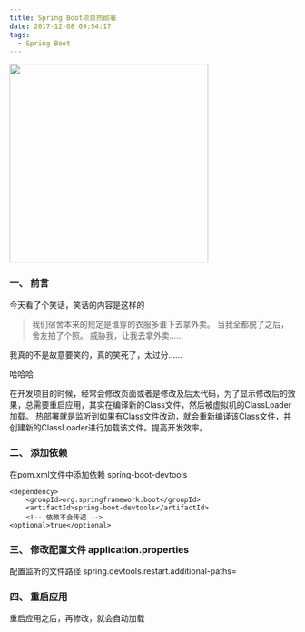 ```yaml
---
title: Spring Boot项目热部署
date: 2017-12-08 09:54:17
tags:
  - Spring Boot
---
```


<p><img src="/assets/postImg/springbootCorsLogo.jpeg" width="350px" height="350px"></p>

### 一、 前言

今天看了个笑话，笑话的内容是这样的
> 我们宿舍本来的规定是谁穿的衣服多谁下去拿外卖。
当我全都脱了之后，舍友拍了个照。
威胁我，让我去拿外卖......

我真的不是故意要笑的，真的笑死了，太过分......

哈哈哈

<!-- more -->

在开发项目的时候，经常会修改页面或者是修改及后太代码，为了显示修改后的效果，总需要重启应用，其实在编译新的Class文件，然后被虚拟机的ClassLoader加载。
热部署就是监听到如果有Class文件改动，就会重新编译该Class文件，并创建新的ClassLoader进行加载该文件。提高开发效率。

### 二、 添加依赖

在pom.xml文件中添加依赖 spring-boot-devtools
```
<dependency>  
    <groupId>org.springframework.boot</groupId>  
    <artifactId>spring-boot-devtools</artifactId>  
    <!-- 依赖不会传递 -->
<optional>true</optional>  
```

### 三、 修改配置文件 application.properties
配置监听的文件路径
spring.devtools.restart.additional-paths=

### 四、 重启应用

重启应用之后，再修改，就会自动加载
